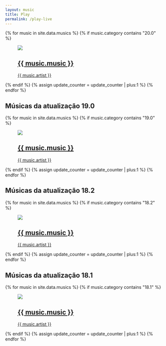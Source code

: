 ```yaml
---
layout: music
title: Play
permalink: /play-live
---
```


<script type="text/javascript">
      $(function() {
        function parseRSS(callback) {
          var ts = (new Date()).getTime().toString().slice(0,7);
          $.ajax({
            //url: 'https://feeds.buzzsprout.com/1367764.rss',
            //url: 'https://corsanywhere.herokuapp.com/https://tntsports.com.br/rss/feed.xml',
            url: '/lives.json?='+ts,
            cache: true,
            //url: 'https://thingproxy.freeboard.io/fetch/https://tntsports.com.br/rss/feed.xml',
            dataType: 'json',
            error: function(e) {
                  console.log("XML reading Failed: ", e);        
            },
            success: function(response) {
              //$('#ProductList').empty('');
                //console.log(response);
                var videoId = window.location.href.split('v=').pop();
                json = response;
                for (var i in json) {
                    //var row = $('<tr>');
                    //row.append($('<td id=' + json[i].Id + '>').html(json[i].Id));
                    //row.append($('<td id=' + json[i].Name + '>').html(json[i].Name));
                    //$('</tr>');
                    //$('#ProductList').append(row);
                    if (json[i].id.includes(videoId)) {
                      document.title = json[i].title;
                    }
                }
            }
          });
        }
        //$('#btn').click(function()
        $(document).ready(function () {
          parseRSS();
        });
      });
  $( document ).ready(function() {
    var container = document.getElementById("video")
    var url = window.location.href;
    var id = url.split('v=').pop();
    //var findTitle = url.split('&?t=').pop();
    //document.title = decodeURI(findTitle);
    //window.history.replaceState('', '', 'play?v='+id.split('&?t=').slice(0,1));
    window.dataLayer = window.dataLayer || [];
    function gtag(){dataLayer.push(arguments);}
    gtag('js', new Date());

    gtag('config', 'G-NG0SLXRECB');
    var div = document.createElement("div");
    div.innerHTML = "<div class='player'><iframe src='https://www.youtube.com/embed/live_stream?channel="+id.split('&?t=').slice(0,1)+"&autoplay=1' frameborder='0' allowfullscreen='1' allow='accelerometer; autoplay; clipboard-write; encrypted-media; gyroscope; picture-in-picture'></iframe></div>";
    container.appendChild(div);

//fetch('https://www.googleapis.com/youtube/v3/search?part=snippet&channelId='+id+'&eventType=live&type=video&key=AIzaSyAiGUfZIhNwjCbo_Qh-S0uNKLn23Iye9Zk')
//  .then((response) => response.json())
//  .then((data) => {
//                $('#ProductList').empty('');
//                console.log(data);
//                json = data.items;
//                console.log(json.items);
//                //for (var i in json) {
//                //    var row = $('<tr>');
//                //    row.append($('<td id=' + json[i].id.videoId + '>').html(json[i].id.videoId));
//                //    //row.append($('<td id=' + json[i].etag + '>').html(json[i].etag));
//                //    $('</tr>');
//                //    $('#ProductList').append(row);
//                //}
//  })
$(function() {
        function parseRSS(callback) {
          var user = JSON.parse(localStorage.getItem("the-"+id));
          if (getWithExpiry("the-"+id) != null && user.channel == id) {
            var $build = $('<div class="live-chat"></div>');
            // Append elements to the new element
            $build.append('<iframe width="420" height="345" frameborder="0" src="https://www.youtube.com/live_chat?v='+user.value+'&amp;embed_domain=cdn.erivelton.com&amp;dark_theme=1"></iframe>');
            // Append the new element to the container
            $('.player').append($build);
            console.log(user.value);
          }else {
            var ts = (new Date()).getTime().toString().slice(0,7);
            $.ajax({
              //url: 'https://feeds.buzzsprout.com/1367764.rss',
              //url: 'https://corsanywhere.herokuapp.com/https://tntsports.com.br/rss/feed.xml',
              url: 'https://www.googleapis.com/youtube/v3/search?part=snippet&channelId='+id+'&eventType=live&type=video&key=AIzaSyAiGUfZIhNwjCbo_Qh-S0uNKLn23Iye9Zk',
              cache: true,
              //url: 'https://thingproxy.freeboard.io/fetch/https://tntsports.com.br/rss/feed.xml',
              dataType: 'json',
              error: function(e) {
                console.log("XML reading Failed: ", e);
                $.ajax({
                  //url: 'https://feeds.buzzsprout.com/1367764.rss',
                  //url: 'https://corsanywhere.herokuapp.com/https://tntsports.com.br/rss/feed.xml',
                  url: 'https://www.googleapis.com/youtube/v3/search?part=snippet&channelId='+id+'&eventType=live&type=video&key=AIzaSyD5TOhQw4Zv5kO1dclh23YgYjxhsxYn4Gs',
                  cache: true,
                  //url: 'https://thingproxy.freeboard.io/fetch/https://tntsports.com.br/rss/feed.xml',
                  dataType: 'json',
                  error: function(e) {
                    console.log("XML reading Failed: ", e);
                    $.ajax({
                      //url: 'https://feeds.buzzsprout.com/1367764.rss',
                      //url: 'https://corsanywhere.herokuapp.com/https://tntsports.com.br/rss/feed.xml',
                      url: 'https://www.googleapis.com/youtube/v3/search?part=snippet&channelId='+id+'&eventType=live&type=video&key=AIzaSyCcp1aktxGVKb9BT6VRMgKXOUbIZNHMmMk',
                      cache: true,
                      //url: 'https://thingproxy.freeboard.io/fetch/https://tntsports.com.br/rss/feed.xml',
                      dataType: 'json',
                      error: function(e) {
                        console.log("XML reading Failed: ", e);
                        $.ajax({
                          //url: 'https://feeds.buzzsprout.com/1367764.rss',
                          //url: 'https://corsanywhere.herokuapp.com/https://tntsports.com.br/rss/feed.xml',
                          url: 'https://www.googleapis.com/youtube/v3/search?part=snippet&channelId='+id+'&eventType=live&type=video&key=AIzaSyAqzDfnfLvihi_bvCTPZn3RvCAA7a0aYZc',
                          cache: true,
                          //url: 'https://thingproxy.freeboard.io/fetch/https://tntsports.com.br/rss/feed.xml',
                          dataType: 'json',
                          error: function(e) {
                            console.log("XML reading Failed: ", e);
                            $.ajax({
                              //url: 'https://feeds.buzzsprout.com/1367764.rss',
                              //url: 'https://corsanywhere.herokuapp.com/https://tntsports.com.br/rss/feed.xml',
                              url: 'https://www.googleapis.com/youtube/v3/search?part=snippet&channelId='+id+'&eventType=live&type=video&key=AIzaSyAjQ8p1N9nnwvCcA-sxdOGqJMDM8bdM_jQ',
                              cache: true,
                              //url: 'https://thingproxy.freeboard.io/fetch/https://tntsports.com.br/rss/feed.xml',
                              dataType: 'json',
                              error: function(e) {
                                console.log("XML reading Failed: ", e);
                                $.ajax({
                                  //url: 'https://feeds.buzzsprout.com/1367764.rss',
                                  //url: 'https://corsanywhere.herokuapp.com/https://tntsports.com.br/rss/feed.xml',
                                  url: 'https://www.googleapis.com/youtube/v3/search?part=snippet&channelId='+id+'&eventType=live&type=video&key=AIzaSyAfsbY7IMlxwMSa24eIspN8ngmjgUXHFi8',
                                  cache: true,
                                  //url: 'https://thingproxy.freeboard.io/fetch/https://tntsports.com.br/rss/feed.xml',
                                  dataType: 'json',
                                  error: function(e) {
                                    console.log("XML reading Failed: ", e);
                                    $.ajax({
                                      //url: 'https://feeds.buzzsprout.com/1367764.rss',
                                      //url: 'https://corsanywhere.herokuapp.com/https://tntsports.com.br/rss/feed.xml',
                                      url: 'https://www.googleapis.com/youtube/v3/search?part=snippet&channelId='+id+'&eventType=live&type=video&key=AIzaSyBMgVaNTSQdo7wPIPUhrLz6AvyMzr6wLcU',
                                      cache: true,
                                      //url: 'https://thingproxy.freeboard.io/fetch/https://tntsports.com.br/rss/feed.xml',
                                      dataType: 'json',
                                      error: function(e) {
                                        console.log("XML reading Failed: ", e);
                                        $.ajax({
                                          //url: 'https://feeds.buzzsprout.com/1367764.rss',
                                          //url: 'https://corsanywhere.herokuapp.com/https://tntsports.com.br/rss/feed.xml',
                                          url: 'https://www.googleapis.com/youtube/v3/search?part=snippet&channelId='+id+'&eventType=live&type=video&key=AIzaSyAnqkGE5esADeWbnd33Dx5U42FDRt-BsX0',
                                          cache: true,
                                          //url: 'https://thingproxy.freeboard.io/fetch/https://tntsports.com.br/rss/feed.xml',
                                          dataType: 'json',
                                          error: function(e) {
                                            console.log("XML reading Failed: ", e);
                                            $.ajax({
                                              //url: 'https://feeds.buzzsprout.com/1367764.rss',
                                              //url: 'https://corsanywhere.herokuapp.com/https://tntsports.com.br/rss/feed.xml',
                                              url: 'https://www.googleapis.com/youtube/v3/search?part=snippet&channelId='+id+'&eventType=live&type=video&key=AIzaSyAN78_6B06oLw2hqb7Zzl-otaz7xa0Lr94',
                                              cache: true,
                                              //url: 'https://thingproxy.freeboard.io/fetch/https://tntsports.com.br/rss/feed.xml',
                                              dataType: 'json',
                                              error: function(e) {
                                                console.log("XML reading Failed: ", e);
                                                $.ajax({
                                                  //url: 'https://feeds.buzzsprout.com/1367764.rss',
                                                  //url: 'https://corsanywhere.herokuapp.com/https://tntsports.com.br/rss/feed.xml',
                                                  url: 'https://www.googleapis.com/youtube/v3/search?part=snippet&channelId='+id+'&eventType=live&type=video&key=AIzaSyBG7jqOxJ9vlzR3J_jEcH35e0q1EabyJg8',
                                                  cache: true,
                                                  //url: 'https://thingproxy.freeboard.io/fetch/https://tntsports.com.br/rss/feed.xml',
                                                  dataType: 'json',
                                                  error: function(e) {
                                                    console.log("XML reading Failed: ", e);
                                                  },
                                                  success: function(response) {
                                                    // Remove any existing elements in the container
                                                    //$('.news-items').children().remove();
                                                    json = response.items.slice(0,1);
                                                    // Find each <item> in the RSS feed
                                                    console.log(response);
                                                    for (var i in json) {
                                                      // Build a new element
                                                      var $build = $('<div class="live-chat"></div>');
                                                      // Append elements to the new element
                                                      $build.append('<iframe width="420" height="345" frameborder="0" src="https://www.youtube.com/live_chat?v='+json[i].id.videoId+'&amp;embed_domain=cdn.erivelton.com&amp;dark_theme=1"></iframe>');
                                                      // Append the new element to the container
                                                      $('.player').append($build);
                                                      console.log(json[i].id.videoId);
                                                      setWithExpiry("the-"+id, json[i].id.videoId, id, 3300000);
                                                    };
                                      //              var myLazyLoad = new LazyLoad({
                                      //                threshold: 0
                                      //              });
                                      //              // After your content has changed...
                                      //              myLazyLoad.update();
                                      //              a2a.init_all();
                                                  }
                                                });
                                              },
                                              success: function(response) {
                                                // Remove any existing elements in the container
                                                //$('.news-items').children().remove();
                                                json = response.items.slice(0,1);
                                                // Find each <item> in the RSS feed
                                                console.log(response);
                                                for (var i in json) {
                                                  // Build a new element
                                                  var $build = $('<div class="live-chat"></div>');
                                                  // Append elements to the new element
                                                  $build.append('<iframe width="420" height="345" frameborder="0" src="https://www.youtube.com/live_chat?v='+json[i].id.videoId+'&amp;embed_domain=cdn.erivelton.com&amp;dark_theme=1"></iframe>');
                                                  // Append the new element to the container
                                                  $('.player').append($build);
                                                  console.log(json[i].id.videoId);
                                                  setWithExpiry("the-"+id, json[i].id.videoId, id, 3300000);
                                                };
                                  //              var myLazyLoad = new LazyLoad({
                                  //                threshold: 0
                                  //              });
                                  //              // After your content has changed...
                                  //              myLazyLoad.update();
                                  //              a2a.init_all();
                                              }
                                            });
                                          },
                                          success: function(response) {
                                            // Remove any existing elements in the container
                                            //$('.news-items').children().remove();
                                            json = response.items.slice(0,1);
                                            // Find each <item> in the RSS feed
                                            console.log(response);
                                            for (var i in json) {
                                              // Build a new element
                                              var $build = $('<div class="live-chat"></div>');
                                              // Append elements to the new element
                                              $build.append('<iframe width="420" height="345" frameborder="0" src="https://www.youtube.com/live_chat?v='+json[i].id.videoId+'&amp;embed_domain=cdn.erivelton.com&amp;dark_theme=1"></iframe>');
                                              // Append the new element to the container
                                              $('.player').append($build);
                                              console.log(json[i].id.videoId);
                                              setWithExpiry("the-"+id, json[i].id.videoId, id, 3300000);
                                            };
                              //              var myLazyLoad = new LazyLoad({
                              //                threshold: 0
                              //              });
                              //              // After your content has changed...
                              //              myLazyLoad.update();
                              //              a2a.init_all();
                                          }
                                        });
                                      },
                                      success: function(response) {
                                        // Remove any existing elements in the container
                                        //$('.news-items').children().remove();
                                        json = response.items.slice(0,1);
                                        // Find each <item> in the RSS feed
                                        console.log(response);
                                        for (var i in json) {
                                          // Build a new element
                                          var $build = $('<div class="live-chat"></div>');
                                          // Append elements to the new element
                                          $build.append('<iframe width="420" height="345" frameborder="0" src="https://www.youtube.com/live_chat?v='+json[i].id.videoId+'&amp;embed_domain=cdn.erivelton.com&amp;dark_theme=1"></iframe>');
                                          // Append the new element to the container
                                          $('.player').append($build);
                                          console.log(json[i].id.videoId);
                                          setWithExpiry("the-"+id, json[i].id.videoId, id, 3300000);
                                        };
                          //              var myLazyLoad = new LazyLoad({
                          //                threshold: 0
                          //              });
                          //              // After your content has changed...
                          //              myLazyLoad.update();
                          //              a2a.init_all();
                                      }
                                    });
                                  },
                                  success: function(response) {
                                    // Remove any existing elements in the container
                                    //$('.news-items').children().remove();
                                    json = response.items.slice(0,1);
                                    // Find each <item> in the RSS feed
                                    console.log(response);
                                    for (var i in json) {
                                      // Build a new element
                                      var $build = $('<div class="live-chat"></div>');
                                      // Append elements to the new element
                                      $build.append('<iframe width="420" height="345" frameborder="0" src="https://www.youtube.com/live_chat?v='+json[i].id.videoId+'&amp;embed_domain=cdn.erivelton.com&amp;dark_theme=1"></iframe>');
                                      // Append the new element to the container
                                      $('.player').append($build);
                                      console.log(json[i].id.videoId);
                                      setWithExpiry("the-"+id, json[i].id.videoId, id, 3300000);
                                    };
                      //              var myLazyLoad = new LazyLoad({
                      //                threshold: 0
                      //              });
                      //              // After your content has changed...
                      //              myLazyLoad.update();
                      //              a2a.init_all();
                                  }
                                });
                              },
                              success: function(response) {
                                // Remove any existing elements in the container
                                //$('.news-items').children().remove();
                                json = response.items.slice(0,1);
                                // Find each <item> in the RSS feed
                                console.log(response);
                                for (var i in json) {
                                  // Build a new element
                                  var $build = $('<div class="live-chat"></div>');
                                  // Append elements to the new element
                                  $build.append('<iframe width="420" height="345" frameborder="0" src="https://www.youtube.com/live_chat?v='+json[i].id.videoId+'&amp;embed_domain=cdn.erivelton.com&amp;dark_theme=1"></iframe>');
                                  // Append the new element to the container
                                  $('.player').append($build);
                                  console.log(json[i].id.videoId);
                                  setWithExpiry("the-"+id, json[i].id.videoId, id, 3300000);
                                };
                  //              var myLazyLoad = new LazyLoad({
                  //                threshold: 0
                  //              });
                  //              // After your content has changed...
                  //              myLazyLoad.update();
                  //              a2a.init_all();
                              }
                            });
                          },
                          success: function(response) {
                            // Remove any existing elements in the container
                            //$('.news-items').children().remove();
                            json = response.items.slice(0,1);
                            // Find each <item> in the RSS feed
                            console.log(response);
                            for (var i in json) {
                              // Build a new element
                              var $build = $('<div class="live-chat"></div>');
                              // Append elements to the new element
                              $build.append('<iframe width="420" height="345" frameborder="0" src="https://www.youtube.com/live_chat?v='+json[i].id.videoId+'&amp;embed_domain=cdn.erivelton.com&amp;dark_theme=1"></iframe>');
                              // Append the new element to the container
                              $('.player').append($build);
                              console.log(json[i].id.videoId);
                              setWithExpiry("the-"+id, json[i].id.videoId, id, 3300000);
                            };
              //              var myLazyLoad = new LazyLoad({
              //                threshold: 0
              //              });
              //              // After your content has changed...
              //              myLazyLoad.update();
              //              a2a.init_all();
                          }
                        });
                      },
                      success: function(response) {
                        // Remove any existing elements in the container
                        //$('.news-items').children().remove();
                        json = response.items.slice(0,1);
                        // Find each <item> in the RSS feed
                        console.log(response);
                        for (var i in json) {
                          // Build a new element
                          var $build = $('<div class="live-chat"></div>');
                          // Append elements to the new element
                          $build.append('<iframe width="420" height="345" frameborder="0" src="https://www.youtube.com/live_chat?v='+json[i].id.videoId+'&amp;embed_domain=cdn.erivelton.com&amp;dark_theme=1"></iframe>');
                          // Append the new element to the container
                          $('.player').append($build);
                          console.log(json[i].id.videoId);
                          setWithExpiry("the-"+id, json[i].id.videoId, id, 3300000);
                        };
          //              var myLazyLoad = new LazyLoad({
          //                threshold: 0
          //              });
          //              // After your content has changed...
          //              myLazyLoad.update();
          //              a2a.init_all();
                      }
                    });
                  },
                  success: function(response) {
                    // Remove any existing elements in the container
                    //$('.news-items').children().remove();
                    json = response.items.slice(0,1);
                    // Find each <item> in the RSS feed
                    console.log(response);
                    for (var i in json) {
                      // Build a new element
                      var $build = $('<div class="live-chat"></div>');
                      // Append elements to the new element
                      $build.append('<iframe width="420" height="345" frameborder="0" src="https://www.youtube.com/live_chat?v='+json[i].id.videoId+'&amp;embed_domain=cdn.erivelton.com&amp;dark_theme=1"></iframe>');
                      // Append the new element to the container
                      $('.player').append($build);
                      console.log(json[i].id.videoId);
                      setWithExpiry("the-"+id, json[i].id.videoId, id, 3300000);
                    };
      //              var myLazyLoad = new LazyLoad({
      //                threshold: 0
      //              });
      //              // After your content has changed...
      //              myLazyLoad.update();
      //              a2a.init_all();
                  }
                });
              },
              success: function(response) {
                // Remove any existing elements in the container
                //$('.news-items').children().remove();
                json = response.items.slice(0,1);
                // Find each <item> in the RSS feed
                console.log(response);
                for (var i in json) {
                  // Build a new element
                  var $build = $('<div class="live-chat"></div>');
                  // Append elements to the new element
                  $build.append('<iframe width="420" height="345" frameborder="0" src="https://www.youtube.com/live_chat?v='+json[i].id.videoId+'&amp;embed_domain=cdn.erivelton.com&amp;dark_theme=1"></iframe>');
                  // Append the new element to the container
                  $('.player').append($build);
                  console.log(json[i].id.videoId);
                  setWithExpiry("the-"+id, json[i].id.videoId, id, 3300000);
                };
  //              var myLazyLoad = new LazyLoad({
  //                threshold: 0
  //              });
  //              // After your content has changed...
  //              myLazyLoad.update();
  //              a2a.init_all();
              }
            });
          }
        }
        //$('#btn').click(function()
        $(document).ready(function () {
          parseRSS();
        });
      });
  });
</script>
<div id="video"></div>
<div class="container some-list">
  <div class="videos">
    <div class="container">
    {% for music in site.data.musics %}
      {% if music.category contains "20.0" %}
            <div class="video">
            <a href="/play?v={{ music.id }}">
                <figure><img class="video-img" data-src="https://img.youtube.com/vi/{{ music.id }}/mqdefault.jpg">
                    <section class="video-text-container"><img class="video-icon" src="https://assets.website-files.com/60aab62d85f38c27463f37cb/60ac48f814e628c3bf932792_play-video-music-x-webflow-template.svg">
                        <section class="video-text-wrapper">
                            <h2 class="video-title">{{ music.music }}</h2>
                            <section class="video-sub-text">{{ music.artist }}</section>
                        </section>
                    </section>
                </figure>
            </a>
        </div>
        {% endif %}
      {% assign update_counter = update_counter | plus:1 %}
    {% endfor %}
    </div>  
  </div>
  <div class="video-category">
    <h2>Músicas da atualização 19.0</h2>
  </div>
  <div class="videos">
    <div class="container">
    {% for music in site.data.musics %}
      {% if music.category contains "19.0" %}
          <!--<div class="video">
            <a href="{{ relative_url }}/play?v={{ music.id }}">
              <figure>
                <img src="https://img.youtube.com/vi/{{ music.id }}/mqdefault.jpg" alt="{{ music.name }}">
                <figcaption>{{ music.name }}</figcaption>
              </figure>
            </a>
          </div>-->
        <div class="video">
          <a href="/play?v={{ music.id }}">
              <figure><img class="video-img" data-src="https://img.youtube.com/vi/{{ music.id }}/mqdefault.jpg">
                  <section class="video-text-container"><img class="video-icon" src="https://assets.website-files.com/60aab62d85f38c27463f37cb/60ac48f814e628c3bf932792_play-video-music-x-webflow-template.svg">
                      <section class="video-text-wrapper">
                          <h2 class="video-title">{{ music.music }}</h2>
                          <section class="video-sub-text">{{ music.artist }}</section>
                      </section>
                  </section>
              </figure>
          </a>
      </div>
        {% endif %}
      {% assign update_counter = update_counter | plus:1 %}
    {% endfor %}
    </div>
  </div>
  <div class="video-category">
    <h2>Músicas da atualização 18.2</h2>
  </div>
  <div class="videos">
    <div class="container">
    {% for music in site.data.musics %}
      {% if music.category contains "18.2" %}
        <div class="video">
          <a href="/play?v={{ music.id }}">
              <figure><img class="video-img" data-src="https://img.youtube.com/vi/{{ music.id }}/mqdefault.jpg">
                  <section class="video-text-container"><img class="video-icon" src="https://assets.website-files.com/60aab62d85f38c27463f37cb/60ac48f814e628c3bf932792_play-video-music-x-webflow-template.svg">
                      <section class="video-text-wrapper">
                          <h2 class="video-title">{{ music.music }}</h2>
                          <section class="video-sub-text">{{ music.artist }}</section>
                      </section>
                  </section>
              </figure>
          </a>
      </div>
        {% endif %}
      {% assign update_counter = update_counter | plus:1 %}
    {% endfor %}
    </div>
  </div>
  <div class="video-category">
    <h2>Músicas da atualização 18.1</h2>
  </div>
  <div class="videos">
    <div class="container">
    {% for music in site.data.musics %}
      {% if music.category contains "18.1" %}
        <div class="video">
          <a href="/play?v={{ music.id }}">
              <figure><img class="video-img" data-src="https://img.youtube.com/vi/{{ music.id }}/mqdefault.jpg">
                  <section class="video-text-container"><img class="video-icon" src="https://assets.website-files.com/60aab62d85f38c27463f37cb/60ac48f814e628c3bf932792_play-video-music-x-webflow-template.svg">
                      <section class="video-text-wrapper">
                          <h2 class="video-title">{{ music.music }}</h2>
                          <section class="video-sub-text">{{ music.artist }}</section>
                      </section>
                  </section>
              </figure>
          </a>
      </div>
        {% endif %}
      {% assign update_counter = update_counter | plus:1 %}
    {% endfor %}
    </div>
  </div>
</div>
